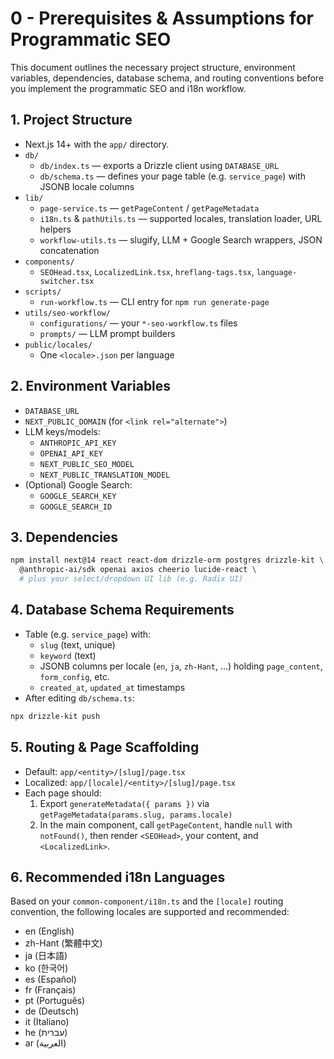 # 0 - Prerequisites & Assumptions for Programmatic SEO

This document outlines the necessary project structure, environment variables, dependencies, database schema, and routing conventions before you implement the programmatic SEO and i18n workflow.

## 1. Project Structure
- Next.js 14+ with the `app/` directory.
- `db/`
  - `db/index.ts` — exports a Drizzle client using `DATABASE_URL`
  - `db/schema.ts` — defines your page table (e.g. `service_page`) with JSONB locale columns
- `lib/`
  - `page-service.ts` — `getPageContent` / `getPageMetadata`
  - `i18n.ts` & `pathUtils.ts` — supported locales, translation loader, URL helpers
  - `workflow-utils.ts` — slugify, LLM + Google Search wrappers, JSON concatenation
- `components/`
  - `SEOHead.tsx`, `LocalizedLink.tsx`, `hreflang-tags.tsx`, `language-switcher.tsx`
- `scripts/`
  - `run-workflow.ts` — CLI entry for `npm run generate-page`
- `utils/seo-workflow/`
  - `configurations/` — your `*-seo-workflow.ts` files
  - `prompts/` — LLM prompt builders
- `public/locales/`
  - One `<locale>.json` per language

## 2. Environment Variables
- `DATABASE_URL`
- `NEXT_PUBLIC_DOMAIN` (for `<link rel="alternate">`)
- LLM keys/models:
  - `ANTHROPIC_API_KEY`
  - `OPENAI_API_KEY`
  - `NEXT_PUBLIC_SEO_MODEL`
  - `NEXT_PUBLIC_TRANSLATION_MODEL`
- (Optional) Google Search:
  - `GOOGLE_SEARCH_KEY`
  - `GOOGLE_SEARCH_ID`

## 3. Dependencies
```bash
npm install next@14 react react-dom drizzle-orm postgres drizzle-kit \
  @anthropic-ai/sdk openai axios cheerio lucide-react \
  # plus your select/dropdown UI lib (e.g. Radix UI)
```

## 4. Database Schema Requirements
- Table (e.g. `service_page`) with:
  - `slug` (text, unique)
  - `keyword` (text)
  - JSONB columns per locale (`en`, `ja`, `zh-Hant`, …) holding `page_content`, `form_config`, etc.
  - `created_at`, `updated_at` timestamps
- After editing `db/schema.ts`:
```bash
npx drizzle-kit push
```

## 5. Routing & Page Scaffolding
- Default: `app/<entity>/[slug]/page.tsx`
- Localized: `app/[locale]/<entity>/[slug]/page.tsx`
- Each page should:
  1. Export `generateMetadata({ params })` via `getPageMetadata(params.slug, params.locale)`
  2. In the main component, call `getPageContent`, handle `null` with `notFound()`, then render `<SEOHead>`, your content, and `<LocalizedLink>`.

## 6. Recommended i18n Languages
Based on your `common-component/i18n.ts` and the `[locale]` routing convention, the following locales are supported and recommended:
- en (English)
- zh-Hant (繁體中文)
- ja (日本語)
- ko (한국어)
- es (Español)
- fr (Français)
- pt (Português)
- de (Deutsch)
- it (Italiano)
- he (עברית)
- ar (العربية)
